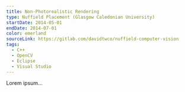 ```yaml
---
title: Non-Photorealistic Rendering
type: Nuffield Placement (Glasgow Caledonian University)
startDate: 2014-05-01
endDate: 2014-07-01
color: emerland
sourceLink: https://gitlab.com/davidtwco/nuffield-computer-vision
tags:
  - C++
  - OpenCV
  - Eclipse
  - Visual Studio
---
```

Lorem ipsum...

